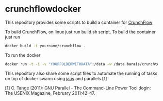 # crunchflowdocker

This repository provides some scripts to build a container for [CrunchFlow](http://www.csteefel.com/)

To build CrunchFlow, on linux just run build.sh script. To build the container just run 

```bash
docker build -t yourname/crunchflow .
```

To run the docker 

```bash
docker run -t -i -v "YOURFOLDERWITHDATA":/data -w /data barais/crunchtop 
```


This repository also share some script files to automate the running of tasks on top of docker swarm using 
[jaas](https://github.com/alexellis/jaas) and parallels [1]

[1] O. Tange (2011): GNU Parallel - The Command-Line Power Tool ;login: The USENIX Magazine, February 2011:42-47.

